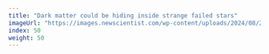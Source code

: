 ```yaml
---
title: "Dark matter could be hiding inside strange failed stars"
imageUrl: "https://images.newscientist.com/wp-content/uploads/2024/08/29202755/SEI_219103506.jpg?width=788"
index: 50
weight: 50
---
```

